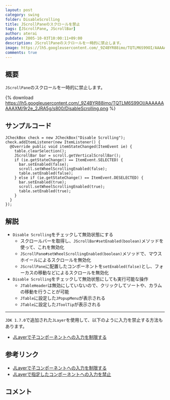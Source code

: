 ```yaml
---
layout: post
category: swing
folder: DisableScrolling
title: JScrollPaneのスクロールを禁止
tags: [JScrollPane, JScrollBar]
author: aterai
pubdate: 2005-10-03T10:00:11+09:00
description: JScrollPaneのスクロールを一時的に禁止します。
image: https://lh5.googleusercontent.com/_9Z4BYR88imo/TQTLM6S99OI/AAAAAAAAAXM/9r2e_2JRA5g/s800/DisableScrolling.png
comments: true
---
```

## 概要
`JScrollPane`のスクロールを一時的に禁止します。

{% download https://lh5.googleusercontent.com/_9Z4BYR88imo/TQTLM6S99OI/AAAAAAAAAXM/9r2e_2JRA5g/s800/DisableScrolling.png %}

## サンプルコード
<pre class="prettyprint"><code>JCheckBox check = new JCheckBox("Disable Scrolling");
check.addItemListener(new ItemListener() {
  @Override public void itemStateChanged(ItemEvent ie) {
    table.clearSelection();
    JScrollBar bar = scroll.getVerticalScrollBar();
    if (ie.getStateChange() == ItemEvent.SELECTED) {
      bar.setEnabled(false);
      scroll.setWheelScrollingEnabled(false);
      table.setEnabled(false);
    } else if (ie.getStateChange() == ItemEvent.DESELECTED) {
      bar.setEnabled(true);
      scroll.setWheelScrollingEnabled(true);
      table.setEnabled(true);
    }
  }
});
</code></pre>

## 解説
- `Disable Scrolling`をチェックして無効状態にする
    - スクロールバーを取得し、`JScrollBar#setEnabled(boolean)`メソッドを使って、これを無効化
    - `JScrollPane#setWheelScrollingEnabled(boolean)`メソッドで、マウスホイールによるスクロールを無効化
    - `JScrollPane`に配置したコンポーネントを`setEnabled(false)`とし、フォーカスの移動などによるスクロールを無効化
- `Disable Scrolling`をチェックして無効状態にしても実行可能な操作
    - `JTableHeader`は無効にしていないので、クリックしてソートや、カラムの移動を行うことが可能
    - `JTable`に設定した`JPopupMenu`が表示される
    - `JTable`に設定した`JToolTip`が表示される

<!-- dummy comment line for breaking list -->

- - - -
`JDK 1.7.0`で追加された`JLayer`を使用して、以下のように入力を禁止する方法もあります。

- [JLayerで子コンポーネントへの入力を制限する](https://ateraimemo.com/Swing/PopupMenuBlockLayer.html)

<!-- dummy comment line for breaking list -->

## 参考リンク
- [JLayerで子コンポーネントへの入力を制限する](https://ateraimemo.com/Swing/PopupMenuBlockLayer.html)
- [JLayerで指定したコンポーネントへの入力を禁止](https://ateraimemo.com/Swing/DisableInputLayer.html)

<!-- dummy comment line for breaking list -->

## コメント
